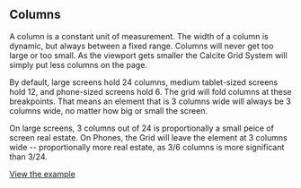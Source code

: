 ## Columns

A column is a constant unit of measurement. The width of a column is dynamic, but always between a fixed range. Columns will never get too large or too small. As the viewport gets smaller the Calcite Grid System will simply put less columns on the page.

By default, large screens hold 24 columns, medium tablet-sized screens hold 12, and phone-sized screens hold 6. The grid will fold columns at these breakpoints. That means an element that is 3 columns wide will always be 3 columns wide, no matter how big or small the screen.

On large screens, 3 columns out of 24 is proportionally a small peice of screen real estate. On Phones, the Grid will leave the element at 3 columns wide -- proportionally more real estate, as 3/6 columns is more significant than 3/24.

[View the example](../page-layouts/grid#columns)
